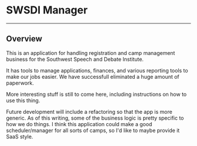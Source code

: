 # SWSDI Manager
---
## Overview

This is an application for handling registration and camp management business for the Southwest Speech and Debate Institute. 

It has tools to manage applications, finances, and various reporting tools to make our jobs easier. We have successfull eliminated a huge amount of paperwork. 

More interesting stuff is still to come here, including instructions on how to use this thing. 

Future development will include a refactoring so that the app is more generic. As of this writing, some of the business logic is pretty specific to how we do things. I think this application could make a good scheduler/manager for all sorts of camps, so I'd like to maybe provide it SaaS style. 
